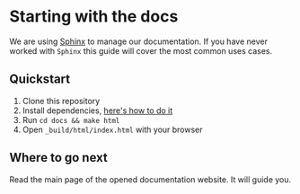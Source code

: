 # Starting with the docs

We are using [Sphinx](http://www.sphinx-doc.org) to manage our documentation. If you have never worked with `Sphinx`
this guide will cover the most common uses cases.

## Quickstart

1. Clone this repository
2. Install dependencies, [here's how to do it](pages/template/development.rst)
3. Run `cd docs && make html`
4. Open `_build/html/index.html` with your browser

## Where to go next

Read the main page of the opened documentation website. It will guide you.
